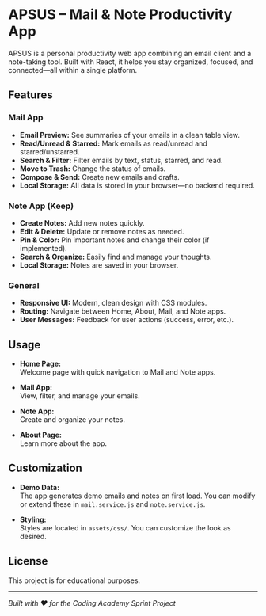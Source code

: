 # APSUS – Mail & Note Productivity App

APSUS is a personal productivity web app combining an email client and a note-taking tool. 
Built with React, it helps you stay organized, focused, and connected—all within a single platform.

## Features

### Mail App
- **Email Preview:** See summaries of your emails in a clean table view.
- **Read/Unread & Starred:** Mark emails as read/unread and starred/unstarred.
- **Search & Filter:** Filter emails by text, status, starred, and read.
- **Move to Trash:** Change the status of emails.
- **Compose & Send:** Create new emails and drafts.
- **Local Storage:** All data is stored in your browser—no backend required.

### Note App (Keep)
- **Create Notes:** Add new notes quickly.
- **Edit & Delete:** Update or remove notes as needed.
- **Pin & Color:** Pin important notes and change their color (if implemented).
- **Search & Organize:** Easily find and manage your thoughts.
- **Local Storage:** Notes are saved in your browser.

### General
- **Responsive UI:** Modern, clean design with CSS modules.
- **Routing:** Navigate between Home, About, Mail, and Note apps.
- **User Messages:** Feedback for user actions (success, error, etc.).

## Usage

- **Home Page:**  
  Welcome page with quick navigation to Mail and Note apps.

- **Mail App:**  
  View, filter, and manage your emails.

- **Note App:**  
  Create and organize your notes.

- **About Page:**  
  Learn more about the app.

## Customization

- **Demo Data:**  
  The app generates demo emails and notes on first load. You can modify or extend these in `mail.service.js` and `note.service.js`.

- **Styling:**  
  Styles are located in `assets/css/`. You can customize the look as desired.

## License

This project is for educational purposes.

---

*Built with ❤️ for the Coding Academy Sprint Project*
